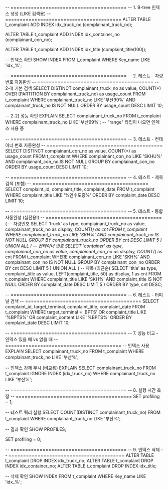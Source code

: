 -- ========================================
-- 1. B-tree 인덱스 생성 (LIKE 검색용)
-- ========================================
ALTER TABLE t_complaint 
ADD INDEX idx_truck_no (complainant_truck_no);

ALTER TABLE t_complaint 
ADD INDEX idx_container_no (complainant_con_no);

ALTER TABLE t_complaint 
ADD INDEX idx_title (complaint_title(100));

-- 인덱스 확인
SHOW INDEX FROM t_complaint 
WHERE Key_name LIKE 'idx_%';

-- ========================================
-- 2. 테스트 - 차량번호 자동완성
-- ========================================
-- 2-1) 기본 검색
SELECT DISTINCT 
  complainant_truck_no as value,
  COUNT(*) OVER (PARTITION BY complainant_truck_no) as usage_count
FROM t_complaint
WHERE complainant_truck_no LIKE '부산99%'
  AND complainant_truck_no IS NOT NULL
ORDER BY usage_count DESC
LIMIT 10;

-- 2-2) 성능 확인
EXPLAIN
SELECT complainant_truck_no
FROM t_complaint
WHERE complainant_truck_no LIKE '부산99%';
-- "range" 타입이 나오면 인덱스 사용 중

-- ========================================
-- 3. 테스트 - 컨테이너 번호 자동완성
-- ========================================
SELECT DISTINCT 
  complainant_con_no as value,
  COUNT(*) as usage_count
FROM t_complaint
WHERE complainant_con_no LIKE 'SKHU%'
  AND complainant_con_no IS NOT NULL
GROUP BY complainant_con_no
ORDER BY usage_count DESC
LIMIT 10;

-- ========================================
-- 4. 테스트 - 제목 검색 (포함)
-- ========================================
SELECT 
  complaint_id,
  complaint_title,
  complaint_date
FROM t_complaint
WHERE complaint_title LIKE '%인수도증%'
ORDER BY complaint_date DESC
LIMIT 10;

-- ========================================
-- 5. 테스트 - 통합 자동완성 (실전용!)
-- ========================================
(
  -- 차량번호
  SELECT 
    'truck' as type,
    complainant_truck_no as value,
    complainant_truck_no as display,
    COUNT(*) as cnt
  FROM t_complaint
  WHERE complainant_truck_no LIKE 'SKH%'
    AND complainant_truck_no IS NOT NULL
  GROUP BY complainant_truck_no
  ORDER BY cnt DESC
  LIMIT 5
)
UNION ALL
(
  -- 컨테이너 번호
  SELECT 
    'container' as type,
    complainant_con_no as value,
    complainant_con_no as display,
    COUNT(*) as cnt
  FROM t_complaint
  WHERE complainant_con_no LIKE 'SKH%'
    AND complainant_con_no IS NOT NULL
  GROUP BY complainant_con_no
  ORDER BY cnt DESC
  LIMIT 5
)
UNION ALL
(
  -- 제목 (최근순)
  SELECT 
    'title' as type,
    complaint_title as value,
    LEFT(complaint_title, 50) as display,
    1 as cnt
  FROM t_complaint
  WHERE complaint_title LIKE 'SKH%'
    AND complaint_title IS NOT NULL
  ORDER BY complaint_date DESC
  LIMIT 5
)
ORDER BY type, cnt DESC;

-- ========================================
-- 6. 테스트 - 터미널 검색
-- ========================================
SELECT 
  complaint_id,
  target_terminal,
  complaint_title,
  complaint_date
FROM t_complaint
WHERE target_terminal = 'BPTS'
   OR complaint_title LIKE '%BPTS%'
   OR complaint_content LIKE '%BPTS%'
ORDER BY complaint_date DESC
LIMIT 10;

-- ========================================
-- 7. 성능 비교 - 인덱스 있을 때 vs 없을 때
-- ========================================
-- 인덱스 사용
EXPLAIN
SELECT complainant_truck_no
FROM t_complaint
WHERE complainant_truck_no LIKE '부산%';

-- 인덱스 강제 무시 (비교용)
EXPLAIN
SELECT complainant_truck_no
FROM t_complaint IGNORE INDEX (idx_truck_no)
WHERE complainant_truck_no LIKE '부산%';

-- ========================================
-- 8. 실행 시간 측정
-- ========================================
SET profiling = 1;

-- 테스트 쿼리 실행
SELECT COUNT(DISTINCT complainant_truck_no)
FROM t_complaint
WHERE complainant_truck_no LIKE '부산%';

-- 결과 확인
SHOW PROFILES;

SET profiling = 0;

-- ========================================
-- 9. 인덱스 삭제
-- ========================================
ALTER TABLE t_complaint DROP INDEX idx_truck_no;
ALTER TABLE t_complaint DROP INDEX idx_container_no;
ALTER TABLE t_complaint DROP INDEX idx_title;

-- 삭제 확인
SHOW INDEX FROM t_complaint 
WHERE Key_name LIKE 'idx_%';